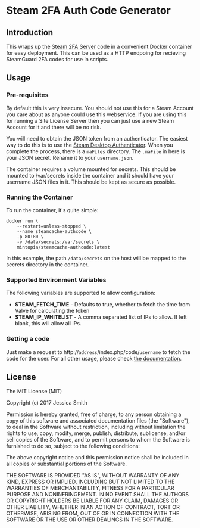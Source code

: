 # Steam 2FA Auth Code Generator

## Introduction

This wraps up the [Steam 2FA Server](https://github.com/DoctorMcKay/steam-twofactor-server) code in a convenient Docker container for easy deployment. This can be used as a HTTP endpoing for recieving SteamGuard 2FA codes for use in scripts.

## Usage

### Pre-requisites
By default this is very insecure. You should not use this for a Steam Account you care about as anyone could use this webservice. If you are using this for running a Site License Server then you can just use a new Steam Account for it and there will be no risk.

You will need to obtain the JSON token from an authenticator. The easiest way to do this is to use the [Steam Desktop Authenticator](https://github.com/Jessecar96/SteamDesktopAuthenticator). When you complete the process, there is a `maFiles` directory. The `.maFile` in here is your JSON secret. Rename it to your `username.json`.

The container requires a volume mounted for secrets. This should be mounted to /var/secrets inside the container and it should have your username JSON files in it. This should be kept as secure as possible.

### Running the Container

To run the container, it's quite simple:

```
docker run \
    --restart=unless-stopped \
    --name steamcache-authcode \
    -p 80:80 \
    -v /data/secrets:/var/secrets \
    mintopia/steamcache-authcode:latest
```

In this example, the path `/data/secrets` on the host will be mapped to the secrets directory in the container.

### Supported Environment Variables

The following variables are supported to allow configuration:

 - **STEAM_FETCH_TIME** - Defaults to true, whether to fetch the time from Valve for calculating the token
 - **STEAM_IP_WHITELIST** - A comma separated list of IPs to allow. If left blank, this will allow all IPs.

### Getting a code

Just make a request to http://`address`/index.php/code/`username` to fetch the code for the user. For all other usage, please check [the documentation](https://github.com/DoctorMcKay/steam-twofactor-server).

## License

The MIT License (MIT)

Copyright (c) 2017 Jessica Smith

Permission is hereby granted, free of charge, to any person obtaining a copy
of this software and associated documentation files (the "Software"), to deal
in the Software without restriction, including without limitation the rights
to use, copy, modify, merge, publish, distribute, sublicense, and/or sell
copies of the Software, and to permit persons to whom the Software is
furnished to do so, subject to the following conditions:

The above copyright notice and this permission notice shall be included in all
copies or substantial portions of the Software.

THE SOFTWARE IS PROVIDED "AS IS", WITHOUT WARRANTY OF ANY KIND, EXPRESS OR
IMPLIED, INCLUDING BUT NOT LIMITED TO THE WARRANTIES OF MERCHANTABILITY,
FITNESS FOR A PARTICULAR PURPOSE AND NONINFRINGEMENT. IN NO EVENT SHALL THE
AUTHORS OR COPYRIGHT HOLDERS BE LIABLE FOR ANY CLAIM, DAMAGES OR OTHER
LIABILITY, WHETHER IN AN ACTION OF CONTRACT, TORT OR OTHERWISE, ARISING FROM,
OUT OF OR IN CONNECTION WITH THE SOFTWARE OR THE USE OR OTHER DEALINGS IN THE
SOFTWARE.
